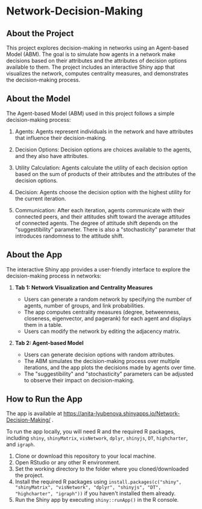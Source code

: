 # Network-Decision-Making

## About the Project

This project explores decision-making in networks using an Agent-based Model (ABM). The goal is to simulate how agents in a network make decisions based on their attributes and the attributes of decision options available to them. The project includes an interactive Shiny app that visualizes the network, computes centrality measures, and demonstrates the decision-making process.

## About the Model

The Agent-based Model (ABM) used in this project follows a simple decision-making process:

1. Agents: Agents represent individuals in the network and have attributes that influence their decision-making.

2. Decision Options: Decision options are choices available to the agents, and they also have attributes.

3. Utility Calculation: Agents calculate the utility of each decision option based on the sum of products of their attributes and the attributes of the decision options.

4. Decision: Agents choose the decision option with the highest utility for the current iteration.

5. Communication: After each iteration, agents communicate with their connected peers, and their attitudes shift toward the average attitudes of connected agents. The degree of attitude shift depends on the "suggestibility" parameter. There is also a "stochasticity" parameter that introduces randomness to the attitude shift.

## About the App

The interactive Shiny app provides a user-friendly interface to explore the decision-making process in networks:

1. **Tab 1: Network Visualization and Centrality Measures**
   - Users can generate a random network by specifying the number of agents, number of groups, and link probabilities.
   - The app computes centrality measures (degree, betweenness, closeness, eigenvector, and pagerank) for each agent and displays them in a table.
   - Users can modify the network by editing the adjacency matrix.

2. **Tab 2: Agent-based Model**
   - Users can generate decision options with random attributes.
   - The ABM simulates the decision-making process over multiple iterations, and the app plots the decisions made by agents over time.
   - The "suggestibility" and "stochasticity" parameters can be adjusted to observe their impact on decision-making.

## How to Run the App
The app is available at https://anita-lyubenova.shinyapps.io/Network-Decision-Making/ .

To run the app locally, you will need R and the required R packages, including `shiny`, `shinyMatrix`, `visNetwork`, `dplyr`, `shinyjs`, `DT`, `highcharter`, and `igraph`. 

1. Clone or download this repository to your local machine.
2. Open RStudio or any other R environment.
3. Set the working directory to the folder where you cloned/downloaded the project.
4. Install the required R packages using `install.packages(c("shiny", "shinyMatrix", "visNetwork", "dplyr", "shinyjs", "DT", "highcharter", "igraph"))` if you haven't installed them already.
5. Run the Shiny app by executing `shiny::runApp()` in the R console.

